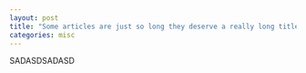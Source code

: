 ```yaml
---
layout: post
title: "Some articles are just so long they deserve a really long title to see if things will break well"
categories: misc
---
```

SADASDSADASD
